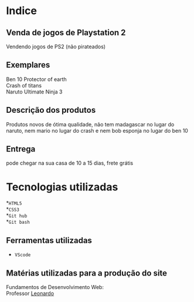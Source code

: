 # Indice

##  Venda de jogos de Playstation 2
Vendendo jogos de PS2 (não pirateados)

## Exemplares
Ben 10 Protector of earth<br>
Crash of titans<br>
Naruto Ultimate Ninja 3<br>

## Descrição dos produtos
Produtos novos de ótima qualidade, não tem madagascar no lugar do naruto, nem mario no lugar do crash e nem bob esponja no lugar do ben 10

## Entrega
pode chegar na sua casa de 10 a 15 dias, frete grátis

# Tecnologias utilizadas 
*`HTML5`<br>
*`CSS3`<br>
*`Git hub`<br>
*`Git bash`<br>

## Ferramentas utilizadas 
* `VScode` 

## Matérias utilizadas para a produção do site
Fundamentos de Desenvolvimento Web:<br>
Professor [Leonardo](https://github.com/leonardorochamarista)<br>

